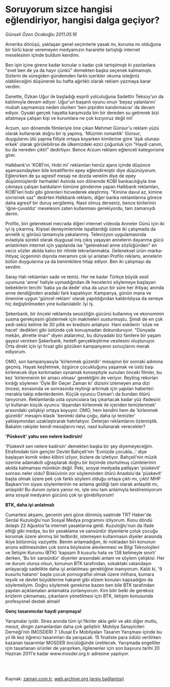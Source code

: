 # Soruyorum sizce hangisi  eğlendiriyor, hangisi dalga geçiyor?

*Günseli Özen Ocakoğlu 2011.05.16*

<td class="columnist-detail">
<p>Amerika dönüşü, yaklaşan genel seçimlerle yasak mı, koruma mı olduğuna bir türlü karar veremeyen medyamızın hararetle tartıştığı internet meselesinin içinde buldum kendimi.</p>
<p>
<div id="haberMetinDiv">
<p>Ben işin içine girene kadar konular o kadar çok tartışılmıştı ki yazılanlara "evet ben de ya da hayır çünkü" demekten başka seçenek kalmamıştı. Sizlerin de süregiden gündemden farklı içerikler okuma isteğiniz olabileceğini düşünerek bu hafta ağırlıklı olarak reklam yazmaya karar verdim.
<p>Danette, Özkan Uğur ile başladığı esprili yolculuğuna Sadettin Teksoy'un da katılımıyla devam ediyor. Uğur'un başarılı oyunu onun 'beyaz yalanlarını' mubah saymamıza neden olurken 'ben pişirdim kandırmacısı' da devam ediyor. Oysaki gerçek hayatta karşımızda bin bir dereden su getirerek bizi atlatmaya çalışan kişi ve kurumlara ne çok kızıyoruz değil mi!
<p>Arzum, son dönemde filmleriyle öne çıkan Mehmet Günsur'u reklam yüzü olarak kullanarak doğru bir iş yapmış. 'Müzmin romantik' Günsur, duygularını ütü yapma fiiliyle ortaya koyarken kimilerine göre 'âşık olunası erkek' olarak görülebilirse de ülkemizdeki ezici çoğunluk için "Haydi canım, bu da nereden çıktı!" dedirtiyor. Bence Arzum reklamı eğlenceli kategorisine girer.
<p>Halkbank'ın 'KOBİ'mi, Hobi mi' reklamları henüz ajans içinde düşünce aşamasındayken bile kreatiflerini epey eğlendirmiştir diye düşünüyorum. Eğlenirken de şu agresif mesajı ne dozda verelim diye de epey düşünmüşlerdir herhalde! Aslında son dönemde KOBİ bankacılığıyla öne çıkmaya çalışan bankaların tümüne gönderme yapan Halkbank reklamları, KOBİ'leri hobi gibi görenleri hicvederek eleştirmiş. "Kimine davul az, kimine sivrisinek saz" dedirten Halkbank reklamı, diğer banka reklamlarına görece daha agresif bir duruş sergilemiş. Nasıl olmuş derseniz, bence birilerinin 'iğne-çuvaldız' meselesini zaten kullanması gerekiyordu, tam zamanıydı derim.
<p>Profilo, biri geleneksel mecrada diğeri internet videoda Anneler Günü için iki iyi iş çıkarmış. Kişisel deneyimlerimle ispatlandığı üzere iki çalışmada da annelik iç görüsü tamamıyla yakalanmış. Televizyon uygulamasında evladıyla sürekli olarak duygusal iniş çıkış yaşayan annelerin dayanma gücü anlatılırken internet için yapılanda ise "geleneksel anne sözlüğünden" en veciz sözler akılda kalıcı bir ritimle tekrarlanmakta. Geleneksel ürün-marka-ihtiyaç üçgeninin dışında meramını çok iyi anlatan Profilo reklamı, annelerin bütün duygularına ya da benimkilere hitap ediyor. Ben iki çalışmayı da sevdim.
<p>Saray Halı reklamları sade ve temiz. Her ne kadar Türkçe büyük sesli uyumuna 'anne' haliyle uymadığından ilk hecelerini söylemeye başlayan bebeklerin tercihi 'baba ya da dede' olsa da uzun bir süre her ihtiyaç anında anne dendiğinden aradaki fark kapatılıyor. Kampanya, günün mana ve önemine uygun 'güncel reklam' olarak yapıldığından kaldırıldıysa da seneye hiç değiştirilmeden yine kullanılabilir. İyi iş.
<p>Şekerbank, bir önceki reklamda sessizliğin gücünü kullanmış ve ekonominin susma gerekçesini göstermek için makineleri susturmuştu. Şimdi de en çok yedi-sekiz kelime ile 30 yıllık ev kredisini anlatıyor. Hani eskilerin 'söze ne hacet' dedikleri gibi üstünde çok konuşmadan dokunduruyor. "Dünyada mekân, ahrette iman" diyen atalarımız, bu dünyadaki biz fanilere bir yaşam gayesi verirken Şekerbank, hedefi gerçekleştirme vesilesini oluşturuyor. Orta direkt için iyi fırsat gibi gözüken kampanyanın sonuçlarını merak ediyorum.
<p>OMO, son kampanyasıyla 'kirlenmek güzeldir' mesajının bir sonraki adımına geçmiş. Hayatı keşfetmek, özgürce çocukluğunu yaşamak ve üstü başı kirlenecek diye korkmadan oynamak konseptiyle sunulan önceki filmler, bu kez 'kirlenmenin bir amacı olması' gerektiğini de veriyor. Reyting rekorları kırdığı söylenen 'Öyle Bir Geçer Zaman ki' dizisini izlemeyen ama dizi öncesi, esnasında ve sonrasında reytingi artırmak için yapılan haberleri merakla takip edenlerdenim. Küçük oyuncu Osman'ı da bundan ötürü tanıyorum. Reklamlarda usta oyunculara taş çıkartacak kadar yüz ifadesini iyi kullanan küçük oyuncu 'dışarıdan kirlenmek ile içeriden temizlenmek' arasındaki çelişkiyi ortaya koyuyor. OMO, hem kendini hem de 'kirlenmek güzeldir' mesajını klasik 'benimki daha çoğu, daha iyi temizler' yaklaşımından uzaklaştırarak hatırlatıyor. Deterjan reklamlarını özlemiştik. Bakalım rakipler kendi mesajlarını neyi, nasıl kullanarak verecekler?
<p><b>'Püskevit' yahu sen nelere kadirsin!  </b>
<p>'Püskevit sen nelere kadirsin' demekten başka bir şey diyemeyeceğim. Etrafımdaki tüm gençler Devlet Bahçeli'nin 'Evinizde çocukla...' diye başlayan komik video klibini izliyor, bizlere de izletiyor. Bahçeli'nin müzik üzerine adamakıllı uğraşılarak doğru bir biçimde oturtulmuş cümlelerinin akılda kalmaması mümkün değil. Peki, sosyal medyada patlayan 'püskevit' sonrası neler oldu? Bisküvinin zor söyleminden ötürü Anadolu'da 'püskevit' başta olmak üzere pek çok farklı söylemi olduğu ortaya çıktı mı, çıktı! MHP Başkanı'nın siyasi söylemlerinin ne anlama geldiği tam olarak anlaşıldı mı, anlaşıldı! Bu durum oylara yansır mı, işte onu tam anlamıyla kestiremiyorum ama sosyal medyanın gücünü çok iyi görebiliyorum!

<p>
<p><b>BTK, daha iyi anlatmalı</b>
<p>Cumartesi akşamı, gecenin yeni güne dönmüş saatinde TRT Haber'de Serdal Kuzuloğlu'nun Sosyal Medya programını izliyorum. Konu döndü dolaştı 22 Ağustos'ta internet yasaklarına geldi. Kuzuloğlu'nun da ifade ettiği gibi medya, bu bir yasaklama ve sansürdür diyenlerle çoluk çocuğu korumak üzere alınmış bir tedbirdir, istemeyen kullanmasın diyeler arasında ikiye bölünmüş vaziyette. Benim anlamadığım, iki noktadan biri konunun anons edilmesinden çok sonra böylesine alevlenmesi ve Bilgi Teknolojileri ve İletişim Kurumu (BTK) 'kapsam 9 kusurlu hata ve 138 kelimeyle sınırlı' derken, 'Bu bir sansürdür' diyenler arasındaki anlam ve söylem çelişkisi. Her ne durum olursa olsun, konunun BTK tarafından, sokaktaki vatandaşın anlayacağı sadelikte daha iyi anlatılması gerektiğine inanıyorum. Kaldı ki, '9 kusurlu hatanın' başta çocuk pornografisi olmak üzere intihara, kumara teşvik ve devlet büyüklerine hakaret gibi elzem konuları kapsadığını da söylemeliyim. Doğru söylemek gerekirse bazen ben bile BTK tarafından yapılan açıklamaları anlamakta zorlanıyorum. Kim bilir belki de gereksiz krizlerin çıkmaması, çıkanların yönetilmesi için BTK, iletişim konusunda profesyonel destek almalı!
<p>
<p><b>Genç tasarımcılar haydi yarışmaya!</b>
<p>Yarışmalar iyidir. Stres anında tüm iyi fikirler akla gelir ve aklı diğer mutlu, mesut, dingin zamanlardan daha çok geliştirir. Mobilya Sanayicileri Derneği'nin (MOSDER) 7. Ulusal Ev Mobilyaları Tasarım Yarışması içinde bu yıl ilk kez öğrenci tasarımları da yarışacak. 15 finaliste para ödülü verilirken kazanan tasarımlar MOSDER öncülüğünde üretilecek. Yarışmada engelliler için tasarlanan ürünler de yarışırken, ilgilenenler için son başvuru tarihi 20 Haziran 2011'e kadar www.mosder.org.tr adresine yapılıyor.</p></p></p></p></p></p></p></p></p></p></p></p></p></p></p></p></div>
</p>


<p><br>
		 </br></p></td>

Kaynak: [zaman.com.tr](http://zaman.com.tr/yazar.do?yazino=1134806), [web.archive.org (arşiv bağlantısı)](http://web.archive.org/web/20110809072254/http://www.zaman.com.tr:80/yazar.do?yazino=1134806)
